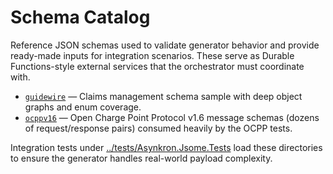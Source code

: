 # Schema Catalog

Reference JSON schemas used to validate generator behavior and provide ready-made inputs for integration scenarios. These serve
as Durable Functions-style external services that the orchestrator must coordinate with.

- [`guidewire`](guidewire/context.md) — Claims management schema sample with deep object graphs and enum coverage.
- [`ocppv16`](ocppv16/context.md) — Open Charge Point Protocol v1.6 message schemas (dozens of request/response pairs) consumed
  heavily by the OCPP tests.

Integration tests under [../tests/Asynkron.Jsome.Tests](../tests/Asynkron.Jsome.Tests/context.md#domain-specific-integrations)
load these directories to ensure the generator handles real-world payload complexity.
